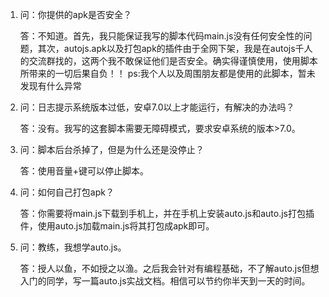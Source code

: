 1. 问：你提供的apk是否安全？  

   答：不知道。首先，我只能保证我写的脚本代码main.js没有任何安全性的问题，其次，autojs.apk以及打包apk的插件由于全网下架，我是在autojs千人的交流群找的，这两个我不敢保证他们是否安全。确实得谨慎使用，使用脚本所带来的一切后果自负！！
   ps:我个人以及周围朋友都是使用的此脚本，暂未发现有什么异常
2. 问：日志提示系统版本过低，安卓7.0以上才能运行，有解决的办法吗？  

   答：没有。我写的这套脚本需要无障碍模式，要求安卓系统的版本>7.0。
3. 问：脚本后台杀掉了，但是为什么还是没停止？  

   答：使用音量+键可以停止脚本。
4. 问：如何自己打包apk？  

   答：你需要将main.js下载到手机上，并在手机上安装auto.js和auto.js打包插件，使用auto.js加载main.js将其打包成apk即可。
4. 问：教练，我想学auto.js。  

   答：授人以鱼，不如授之以渔。之后我会针对有编程基础，不了解auto.js但想入门的同学，写一篇auto.js实战文档。相信可以节约你半天到一天的时间。